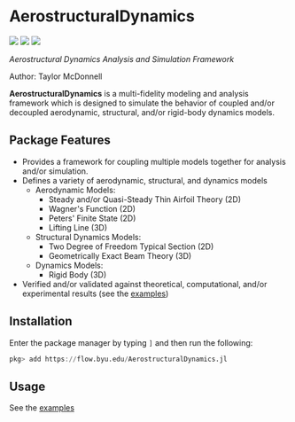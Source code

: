 # AerostructuralDynamics

[![](https://img.shields.io/badge/docs-stable-blue.svg)](https://flow.byu.edu/AerostructuralDynamics.jl/stable)
[![](https://img.shields.io/badge/docs-dev-blue.svg)](https://flow.byu.edu/AerostructuralDynamics.jl/dev)
![](https://github.com/byuflowlab/AerostructuralDynamics.jl/workflows/Run%20tests/badge.svg)

*Aerostructural Dynamics Analysis and Simulation Framework*

Author: Taylor McDonnell

**AerostructuralDynamics** is a multi-fidelity modeling and analysis framework which is designed to simulate the behavior of coupled and/or decoupled aerodynamic, structural, and/or rigid-body dynamics models.

## Package Features
 - Provides a framework for coupling multiple models together for analysis and/or simulation.
 - Defines a variety of aerodynamic, structural, and dynamics models
   - Aerodynamic Models:
     - Steady and/or Quasi-Steady Thin Airfoil Theory (2D)
     - Wagner's Function (2D)
     - Peters' Finite State (2D)
     - Lifting Line (3D)
   - Structural Dynamics Models:
     - Two Degree of Freedom Typical Section (2D)
     - Geometrically Exact Beam Theory (3D)
   - Dynamics Models:
     - Rigid Body (3D)
 - Verified and/or validated against theoretical, computational, and/or experimental results (see the [examples](https://flow.byu.edu/AerostructuralDynamics.jl/dev))

## Installation

Enter the package manager by typing `]` and then run the following:

```julia
pkg> add https://flow.byu.edu/AerostructuralDynamics.jl
```

## Usage

See the [examples](https://flow.byu.edu/AerostructuralDynamics.jl/dev)
